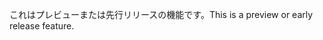 <span data-ttu-id="54bf0-101">これはプレビューまたは先行リリースの機能です。</span><span class="sxs-lookup"><span data-stu-id="54bf0-101">This is a preview or early release feature.</span></span>
